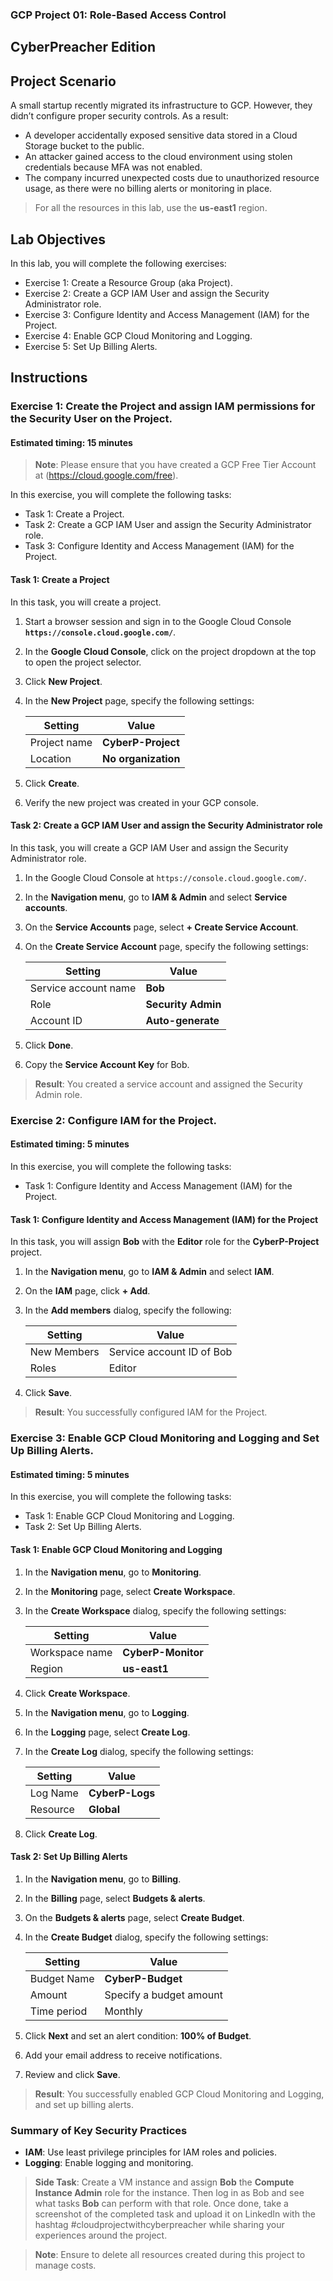 ### GCP Project 01: Role-Based Access Control
## CyberPreacher Edition

## Project Scenario
A small startup recently migrated its infrastructure to GCP. However, they didn’t configure proper security controls. As a result:
- A developer accidentally exposed sensitive data stored in a Cloud Storage bucket to the public.
- An attacker gained access to the cloud environment using stolen credentials because MFA was not enabled.
- The company incurred unexpected costs due to unauthorized resource usage, as there were no billing alerts or monitoring in place.

> For all the resources in this lab, use the **us-east1** region.

## Lab Objectives
In this lab, you will complete the following exercises:
- Exercise 1: Create a Resource Group (aka Project).
- Exercise 2: Create a GCP IAM User and assign the Security Administrator role.
- Exercise 3: Configure Identity and Access Management (IAM) for the Project.
- Exercise 4: Enable GCP Cloud Monitoring and Logging.
- Exercise 5: Set Up Billing Alerts.

## Instructions

### Exercise 1: Create the Project and assign IAM permissions for the Security User on the Project.

#### Estimated timing: 15 minutes

> **Note**: Please ensure that you have created a GCP Free Tier Account at (https://cloud.google.com/free).

In this exercise, you will complete the following tasks:
- Task 1: Create a Project.
- Task 2: Create a GCP IAM User and assign the Security Administrator role.
- Task 3: Configure Identity and Access Management (IAM) for the Project.

#### Task 1: Create a Project

In this task, you will create a project.

1. Start a browser session and sign in to the Google Cloud Console **`https://console.cloud.google.com/`**.

2. In the **Google Cloud Console**, click on the project dropdown at the top to open the project selector.

3. Click **New Project**.

4. In the **New Project** page, specify the following settings:

   |Setting|Value|
   |---|---|
   |Project name|**CyberP-Project**|
   |Location|**No organization**|

5. Click **Create**.

6. Verify the new project was created in your GCP console.

#### Task 2: Create a GCP IAM User and assign the Security Administrator role

In this task, you will create a GCP IAM User and assign the Security Administrator role.

1. In the Google Cloud Console at `https://console.cloud.google.com/`.

2. In the **Navigation menu**, go to **IAM & Admin** and select **Service accounts**.

3. On the **Service Accounts** page, select **+ Create Service Account**.

4. On the **Create Service Account** page, specify the following settings:

   |Setting|Value|
   |---|---|
   |Service account name|**Bob**|
   |Role|**Security Admin**|
   |Account ID|**Auto-generate**|
   
5. Click **Done**.

6. Copy the **Service Account Key** for Bob.

> **Result**: You created a service account and assigned the Security Admin role.

### Exercise 2: Configure IAM for the Project.

#### Estimated timing: 5 minutes

In this exercise, you will complete the following tasks:
- Task 1: Configure Identity and Access Management (IAM) for the Project.

#### Task 1: Configure Identity and Access Management (IAM) for the Project

In this task, you will assign **Bob** with the **Editor** role for the **CyberP-Project** project.

1. In the **Navigation menu**, go to **IAM & Admin** and select **IAM**.

2. On the **IAM** page, click **+ Add**.

3. In the **Add members** dialog, specify the following:

   |Setting|Value|
   |---|---|
   |New Members|Service account ID of Bob|
   |Roles|Editor|

4. Click **Save**.

> **Result**: You successfully configured IAM for the Project.

### Exercise 3: Enable GCP Cloud Monitoring and Logging and Set Up Billing Alerts.
#### Estimated timing: 5 minutes

In this exercise, you will complete the following tasks:
- Task 1: Enable GCP Cloud Monitoring and Logging.
- Task 2: Set Up Billing Alerts.

#### Task 1: Enable GCP Cloud Monitoring and Logging

1. In the **Navigation menu**, go to **Monitoring**.

2. In the **Monitoring** page, select **Create Workspace**.

3. In the **Create Workspace** dialog, specify the following settings:

   |Setting|Value|
   |---|---|
   |Workspace name|**CyberP-Monitor**|
   |Region|**us-east1**|

4. Click **Create Workspace**.

5. In the **Navigation menu**, go to **Logging**.

6. In the **Logging** page, select **Create Log**.

7. In the **Create Log** dialog, specify the following settings:

   |Setting|Value|
   |---|---|
   |Log Name|**CyberP-Logs**|
   |Resource|**Global**|

8. Click **Create Log**.

#### Task 2: Set Up Billing Alerts

1. In the **Navigation menu**, go to **Billing**.

2. In the **Billing** page, select **Budgets & alerts**.

3. On the **Budgets & alerts** page, select **Create Budget**.

4. In the **Create Budget** dialog, specify the following settings:

   |Setting|Value|
   |---|---|
   |Budget Name|**CyberP-Budget**|
   |Amount|Specify a budget amount|
   |Time period|Monthly|

5. Click **Next** and set an alert condition: **100% of Budget**.

6. Add your email address to receive notifications.

7. Review and click **Save**.

> **Result**: You successfully enabled GCP Cloud Monitoring and Logging, and set up billing alerts.

### Summary of Key Security Practices
- **IAM**: Use least privilege principles for IAM roles and policies.
- **Logging**: Enable logging and monitoring.

> **Side Task**: Create a VM instance and assign **Bob** the **Compute Instance Admin** role for the instance. Then log in as Bob and see what tasks **Bob** can perform with that role. Once done, take a screenshot of the completed task and upload it on LinkedIn with the hashtag #cloudprojectwithcyberpreacher while sharing your experiences around the project.

> **Note**: Ensure to delete all resources created during this project to manage costs.
